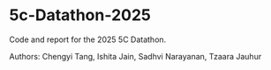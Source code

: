 # 5c-Datathon-2025

Code and report for the 2025 5C Datathon.

Authors: Chengyi Tang, Ishita Jain, Sadhvi Narayanan, Tzaara Jauhur